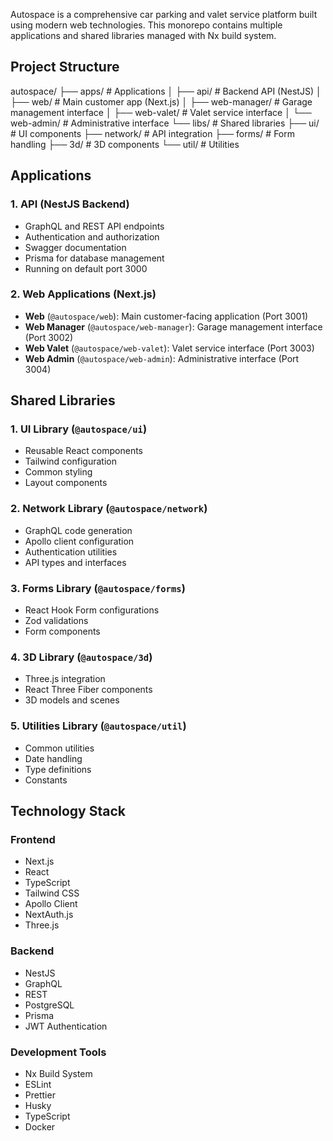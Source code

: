 Autospace is a comprehensive car parking and valet service platform built using modern web technologies. This monorepo contains multiple applications and shared libraries managed with Nx build system.

## Project Structure

autospace/
├── apps/ # Applications
│ ├── api/ # Backend API (NestJS)
│ ├── web/ # Main customer app (Next.js)
│ ├── web-manager/ # Garage management interface
│ ├── web-valet/ # Valet service interface
│ └── web-admin/ # Administrative interface
└── libs/ # Shared libraries
├── ui/ # UI components
├── network/ # API integration
├── forms/ # Form handling
├── 3d/ # 3D components
└── util/ # Utilities


## Applications

### 1. API (NestJS Backend)
- GraphQL and REST API endpoints
- Authentication and authorization
- Swagger documentation
- Prisma for database management
- Running on default port 3000

### 2. Web Applications (Next.js)
- **Web** (`@autospace/web`): Main customer-facing application (Port 3001)
- **Web Manager** (`@autospace/web-manager`): Garage management interface (Port 3002)
- **Web Valet** (`@autospace/web-valet`): Valet service interface (Port 3003)
- **Web Admin** (`@autospace/web-admin`): Administrative interface (Port 3004)

## Shared Libraries

### 1. UI Library (`@autospace/ui`)
- Reusable React components
- Tailwind configuration
- Common styling
- Layout components

### 2. Network Library (`@autospace/network`)
- GraphQL code generation
- Apollo client configuration
- Authentication utilities
- API types and interfaces

### 3. Forms Library (`@autospace/forms`)
- React Hook Form configurations
- Zod validations
- Form components

### 4. 3D Library (`@autospace/3d`)
- Three.js integration
- React Three Fiber components
- 3D models and scenes

### 5. Utilities Library (`@autospace/util`)
- Common utilities
- Date handling
- Type definitions
- Constants

## Technology Stack

### Frontend
- Next.js
- React
- TypeScript
- Tailwind CSS
- Apollo Client
- NextAuth.js
- Three.js

### Backend
- NestJS
- GraphQL
- REST
- PostgreSQL
- Prisma
- JWT Authentication

### Development Tools
- Nx Build System
- ESLint
- Prettier
- Husky
- TypeScript
- Docker


